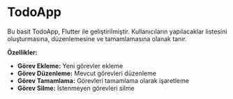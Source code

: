# TodoApp

Bu basit TodoApp, Flutter ile geliştirilmiştir. Kullanıcıların yapılacaklar listesini oluşturmasına, düzenlemesine ve tamamlamasına olanak tanır.

**Özellikler:**

* **Görev Ekleme:** Yeni görevler ekleme
* **Görev Düzenleme:** Mevcut görevleri düzenleme
* **Görev Tamamlama:** Görevleri tamamlama olarak işaretleme
* **Görev Silme:** İstenmeyen görevleri silme

